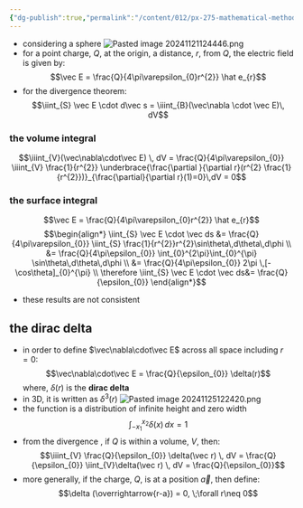 ```yaml
---
{"dg-publish":true,"permalink":"/content/012/px-275-mathematical-methods/e-stoke-s-theorem-and-the-divergence-theorem/px-275-e2b-dirac-delta/","created":"2024-11-25T10:50:32.000+00:00","updated":"2024-11-26T10:06:17.722+00:00"}
---
```


- considering a sphere
![Pasted image 20241121124446.png](/img/user/pics/Pasted%20image%2020241121124446.png)
- for a point charge, $Q$, at the origin, a distance, $r$, from $Q$, the electric field is given by: 
$$\vec E = \frac{Q}{4\pi\varepsilon_{0}r^{2}} \hat e_{r}$$
- for the divergence theorem: 
$$\iint_{S} \vec E \cdot d\vec s = \iiint_{B}(\vec\nabla \cdot \vec E)\, dV$$
### the volume integral
$$\iiint_{V}(\vec\nabla\cdot\vec E) \, dV = \frac{Q}{4\pi\varepsilon_{0}} \iiint_{V} \frac{1}{r^{2}} \underbrace{\frac{\partial }{\partial r}(r^{2} \frac{1}{r^{2}})}_{\frac{\partial}{\partial r}(1)=0}\,dV = 0$$
### the surface integral
$$\vec E = \frac{Q}{4\pi\varepsilon_{0}r^{2}} \hat e_{r}$$
$$\begin{align*}
	\iint_{S} \vec E \cdot \vec ds &= \frac{Q}{4\pi\varepsilon_{0}} \iint_{S} \frac{1}{r^{2}}r^{2}\sin\theta\,d\theta\,d\phi \\
	&= \frac{Q}{4\pi\epsilon_{0}} \int_{0}^{2\pi}\int_{0}^{\pi} \sin\theta\,d\theta\,d\phi \\
	&= \frac{Q}{4\pi\epsilon_{0}} 2\pi \,[-\cos\theta]_{0}^{\pi} \\
	\therefore \iint_{S} \vec E \cdot \vec ds&= \frac{Q}{\epsilon_{0}}
\end{align*}$$

- these results are not consistent
## the dirac delta
- in order to define $\vec\nabla\cdot\vec E$ across all space including $r=0:$
$$\vec\nabla\cdot\vec E = \frac{Q}{\epsilon_{0}} \delta(r)$$
	where, $\delta(r)$ is the **dirac delta**
- in 3D, it is written as $\delta^{3}(r)$
![Pasted image 20241125122420.png](/img/user/pics/Pasted%20image%2020241125122420.png)
- the function is a distribution of infinite height and zero width
$$\int_{-x_{1}}^{x_{2}} \delta(x) \,dx = 1$$
- from the divergence , if $Q$ is within a volume, $V$, then:
$$\iiint_{V} \frac{Q}{\epsilon_{0}} \delta(\vec r) \, dV = \frac{Q}{\epsilon_{0}} \iint_{V}\delta(\vec r) \, dV = \frac{Q}{\epsilon_{0}}$$
- more generally, if the charge, $Q$, is at a position $\vec a$, then define: 
$$\delta (\overrightarrow{r-a}) = 0, \;\forall r\neq 0$$
